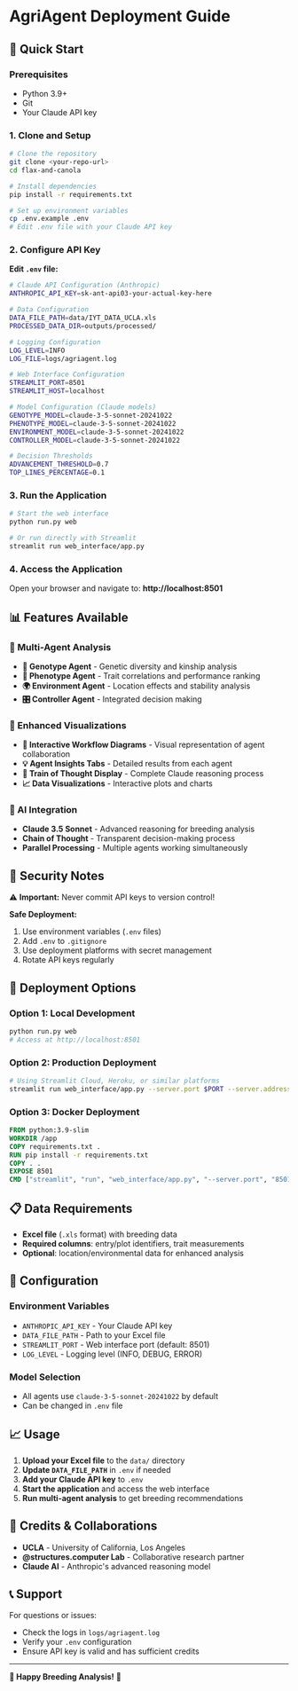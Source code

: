 # AgriAgent Deployment Guide

## 🚀 Quick Start

### Prerequisites
- Python 3.9+
- Git
- Your Claude API key

### 1. Clone and Setup

```bash
# Clone the repository
git clone <your-repo-url>
cd flax-and-canola

# Install dependencies
pip install -r requirements.txt

# Set up environment variables
cp .env.example .env
# Edit .env file with your Claude API key
```

### 2. Configure API Key

**Edit `.env` file:**
```bash
# Claude API Configuration (Anthropic)
ANTHROPIC_API_KEY=sk-ant-api03-your-actual-key-here

# Data Configuration
DATA_FILE_PATH=data/IYT_DATA_UCLA.xls
PROCESSED_DATA_DIR=outputs/processed/

# Logging Configuration
LOG_LEVEL=INFO
LOG_FILE=logs/agriagent.log

# Web Interface Configuration
STREAMLIT_PORT=8501
STREAMLIT_HOST=localhost

# Model Configuration (Claude models)
GENOTYPE_MODEL=claude-3-5-sonnet-20241022
PHENOTYPE_MODEL=claude-3-5-sonnet-20241022
ENVIRONMENT_MODEL=claude-3-5-sonnet-20241022
CONTROLLER_MODEL=claude-3-5-sonnet-20241022

# Decision Thresholds
ADVANCEMENT_THRESHOLD=0.7
TOP_LINES_PERCENTAGE=0.1
```

### 3. Run the Application

```bash
# Start the web interface
python run.py web

# Or run directly with Streamlit
streamlit run web_interface/app.py
```

### 4. Access the Application

Open your browser and navigate to: **http://localhost:8501**

## 📊 Features Available

### 🔬 Multi-Agent Analysis
- **🧬 Genotype Agent** - Genetic diversity and kinship analysis
- **🌿 Phenotype Agent** - Trait correlations and performance ranking
- **🌍 Environment Agent** - Location effects and stability analysis
- **🎛️ Controller Agent** - Integrated decision making

### 🎯 Enhanced Visualizations
- **🔄 Interactive Workflow Diagrams** - Visual representation of agent collaboration
- **💡 Agent Insights Tabs** - Detailed results from each agent
- **🧠 Train of Thought Display** - Complete Claude reasoning process
- **📈 Data Visualizations** - Interactive plots and charts

### 🤖 AI Integration
- **Claude 3.5 Sonnet** - Advanced reasoning for breeding analysis
- **Chain of Thought** - Transparent decision-making process
- **Parallel Processing** - Multiple agents working simultaneously

## 🔐 Security Notes

⚠️ **Important:** Never commit API keys to version control!

**Safe Deployment:**
1. Use environment variables (`.env` files)
2. Add `.env` to `.gitignore`
3. Use deployment platforms with secret management
4. Rotate API keys regularly

## 🚀 Deployment Options

### Option 1: Local Development
```bash
python run.py web
# Access at http://localhost:8501
```

### Option 2: Production Deployment
```bash
# Using Streamlit Cloud, Heroku, or similar platforms
streamlit run web_interface/app.py --server.port $PORT --server.address 0.0.0.0
```

### Option 3: Docker Deployment
```dockerfile
FROM python:3.9-slim
WORKDIR /app
COPY requirements.txt .
RUN pip install -r requirements.txt
COPY . .
EXPOSE 8501
CMD ["streamlit", "run", "web_interface/app.py", "--server.port", "8501", "--server.address", "0.0.0.0"]
```

## 📋 Data Requirements

- **Excel file** (`.xls` format) with breeding data
- **Required columns**: entry/plot identifiers, trait measurements
- **Optional**: location/environmental data for enhanced analysis

## 🔧 Configuration

### Environment Variables
- `ANTHROPIC_API_KEY` - Your Claude API key
- `DATA_FILE_PATH` - Path to your Excel file
- `STREAMLIT_PORT` - Web interface port (default: 8501)
- `LOG_LEVEL` - Logging level (INFO, DEBUG, ERROR)

### Model Selection
- All agents use `claude-3-5-sonnet-20241022` by default
- Can be changed in `.env` file

## 📈 Usage

1. **Upload your Excel file** to the `data/` directory
2. **Update `DATA_FILE_PATH`** in `.env` if needed
3. **Add your Claude API key** to `.env`
4. **Start the application** and access the web interface
5. **Run multi-agent analysis** to get breeding recommendations

## 🤝 Credits & Collaborations

- **UCLA** - University of California, Los Angeles
- **@structures.computer Lab** - Collaborative research partner
- **Claude AI** - Anthropic's advanced reasoning model

## 📞 Support

For questions or issues:
- Check the logs in `logs/agriagent.log`
- Verify your `.env` configuration
- Ensure API key is valid and has sufficient credits

---

**🎉 Happy Breeding Analysis!** 🌱
